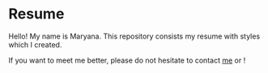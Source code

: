 # Resume
Hello! My name is Maryana.
This repository consists my resume with styles which I created.

If you want to meet me better, please do not hesitate to contact [me](https://maryanamor.github.io/homepage/) or !
